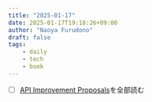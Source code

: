 ```yaml
---
title: "2025-01-17"
date: 2025-01-17T19:18:26+09:00
author: "Naoya Furudono"
draft: false
tags:
    - daily
    - tech
    - book
---
```


- [ ] [API Improvement Proposals](https://google.aip.dev/)を全部読む
